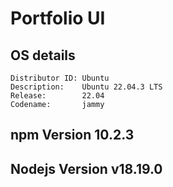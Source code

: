 # Portfolio UI 
## OS details 
```
Distributor ID: Ubuntu
Description:    Ubuntu 22.04.3 LTS
Release:        22.04
Codename:       jammy
```


## npm Version 10.2.3
## Nodejs Version v18.19.0